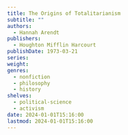 ```yaml
---
title: The Origins of Totalitarianism
subtitle: ""
authors:
  - Hannah Arendt
publishers:
  - Houghton Mifflin Harcourt
publishDate: 1973-03-21
series: 
weight: 
genres:
  - nonfiction
  - philosophy
  - history
shelves:
  - political-science
  - activism
date: 2024-01-01T15:16:00
lastmod: 2024-01-01T15:16:00
---
```

